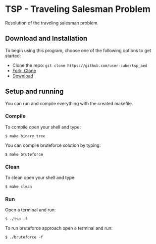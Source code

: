 # TSP - Traveling Salesman Problem
Resolution of the traveling salesman problem.

## Download and Installation
To begin using this program, choose one of the following options to get started:
* Clone the repo: `git clone https://github.com/user-cube/tsp_aed`
* [Fork, Clone](https://github.com/user-cube/tsp_aed)
* [Download](https://github.com/user-cube/tsp_aed/archive/master.zip)

## Setup and running
You can run and compile everything with the created makefile.

### Compile
To compile open your shell and type:
```
$ make binary_tree
```
You can compile bruteforce solution by typing:
```
$ make bruteforce
```

### Clean
To clean open your shell and type:
```
$ make clean
```

### Run
Open a terminal and run:
```
$ ./tsp -f
```
To run bruteforce approach open a terminal and run:
```
$ ./bruteforce -f
```
